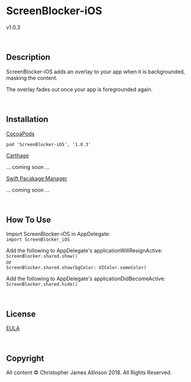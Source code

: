 # ScreenBlocker-iOS

v1.0.3


<br>


## Description

ScreenBlocker-iOS adds an overlay to your app when it is backgrounded, masking the content.

The overlay fades out once your app is foregrounded again.


<br>


## Installation

[CocoaPods](http://cocoapods.org)

`pod 'ScreenBlocker-iOS', '1.0.3'`

[Carthage](https://github.com/Carthage/Carthage)

... coming soon ...

[Swift Pacakage Manager](https://swift.org/package-manager/)

... coming soon ...


<br>


## How To Use

Import ScreenBlocker-iOS in AppDelegate:
<br>
`import ScreenBlocker_iOS`

Add the following to AppDelegate's applicationWillResignActive:
<br>
`ScreenBlocker.shared.show()`
<br>
or
<br>
`ScreenBlocker.shared.show(bgColor: UIColor.someColor)`

Add the following to AppDelegate's applicationDidBecomeActive:
<br>
`ScreenBlocker.shared.hide()`


<br>


## License

[EULA](ScreenBlocker/libs/screen%20blocker/LICENSE)


<br>


## Copyright

All content © Christopher James Allinson 2018. All Rights Reserved.

